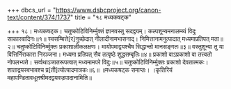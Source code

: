+++
dbcs_url = "https://www.dsbcproject.org/canon-text/content/374/1737"
title = "१८ मध्यकषट्क"

+++
१८। मध्यकषट्क।
चतुष्कोटिविनिर्म्मुक्तं ज्ञानवस्तु सदद्वयम्।
कल्पशून्यमनालम्ब्यं विदुः साकारवादिनः॥१॥
स्वसम्बित्ते[र]नुच्छेदात् नीलादीनामभासनाद्।
निमित्तानामनुत्पादात् मध्यमाप्रतिपत् मता॥२॥
चतुष्कोटिविनिर्म्मुक्तः प्रकाशालीकलक्षणः।
मायोपमाद्वयश्चैष सिद्धान्तो मानसङ्गतः॥३॥
वस्तुशून्या तु या वित्तिर्निराकारा निरञ्जना।
मध्यमा प्रतिपत् सैव तत्पृष्ठे शुद्धसम्बृतिः॥४॥
प्रकाशो वाऽप्रकाशो वा तत्त्वतो नोपलभ्यते।
सर्व्वथाऽजातरूपत्वात् मध्यमामपरे विदुः॥५॥
चतुष्कोटिविनिर्म्मुक्तः प्रकाशो देवतात्मकः।
शाताद्वयस्वभावश्च प्र[ती]त्योत्पादमात्रकः॥६॥
॥मध्यकषट्क समाप्तः।
।कृतिरियं महापण्डितावधूतश्रीमदद्वयवज्रपादानामिति॥
